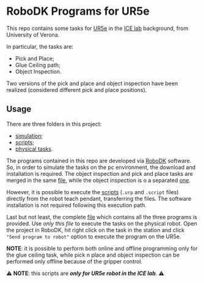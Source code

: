 # RoboDK Programs for UR5e

This repo contains some tasks for [UR5e](https://www.universal-robots.com/products/ur5-robot/) in the [ICE lab](https://www.icelab.di.univr.it/) background, from University of Verona. 

In particular, the tasks are: 
- Pick and Place;
- Glue Ceiling path;
- Object Inspection.

Two versions of the pick and place and object inspection have been realized (considered different pick and place positions). 

## Usage

There are three folders in this project: 
- [simulation](/simulation);
- [scripts](/scripts);
- [physical tasks](/physical_tasks).

The programs contained in this repo are developed via [RoboDK](https://robodk.com) software. So, in order to simulate the tasks on the pc environment, the download and installation is required. The object inspection and pick and place tasks are merged in the same [file](simulation/pick_&_place.rdk), while the object inspection is o a separated [one](/simulation/glue_ceiling.rdk). 

However, it is possible to execute the [scripts](/scripts) (`.urp` and `.script` files) directly from the robot teach pendant, transferring the files. The software installation is not required following this execution path. 

Last but not least, the complete [file](/physical_tasks/elaborato.rdk) which contains all the three programs is provided. Use _only this file_ to execute the tasks on the physical robot. Open the project in RoboDK, hit right click on the task in the station and click `"Send program to robot"` option to execute the program on the UR5e. 

 __NOTE__: it is possible to perform both online and offline programming only for the glue ceiling task, while pick n place and object inspection can be performed only offline because of the gripper control. 

:warning: __NOTE__: this scripts are ***only for UR5e robot in the ICE lab***. :warning:

